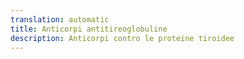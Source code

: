 ```yaml
---
translation: automatic
title: Anticorpi antitireoglobuline
description: Anticorpi contro le proteine tiroidee
---
```

